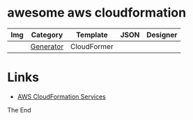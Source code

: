 # awesome aws cloudformation

|Img|Category|Template|JSON|Designer|
|---|---|---|---|---|
|![]()|[Generator](https://docs.aws.amazon.com/AWSCloudFormation/latest/UserGuide/cfn-using-cloudformer.html)|CloudFormer|[]()||

# Links

* [AWS CloudFormation Services](https://docs.aws.amazon.com/AWSCloudFormation/latest/UserGuide/sample-templates-services-us-west-2.html)

The End
